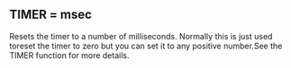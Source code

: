 ## TIMER = msec

Resets the timer to a number of milliseconds. Normally this is just used toreset the timer to zero but you can set it to any positive number.See the TIMER function for more details.